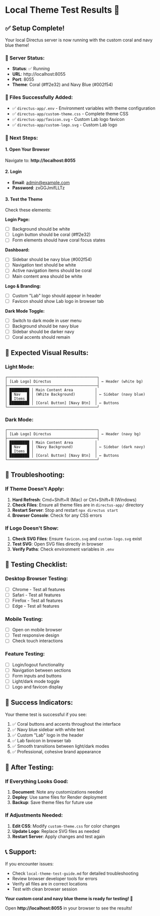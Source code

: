 # Local Theme Test Results 🎨

## ✅ Setup Complete!

Your local Directus server is now running with the custom coral and navy blue theme!

### 🚀 Server Status:
- **Status**: ✅ Running
- **URL**: http://localhost:8055
- **Port**: 8055
- **Theme**: Coral (#ff2e32) and Navy Blue (#002f54)

### 📁 Files Successfully Added:
- ✅ `directus-app/.env` - Environment variables with theme configuration
- ✅ `directus-app/custom-theme.css` - Complete theme CSS
- ✅ `directus-app/favicon.svg` - Custom Lab logo favicon
- ✅ `directus-app/custom-logo.svg` - Custom Lab logo

### 🎯 Next Steps:

#### 1. Open Your Browser
Navigate to: **http://localhost:8055**

#### 2. Login
- **Email**: admin@example.com
- **Password**: zxGGJmifLLTz

#### 3. Test the Theme
Check these elements:

**Login Page:**
- [ ] Background should be white
- [ ] Login button should be coral (#ff2e32)
- [ ] Form elements should have coral focus states

**Dashboard:**
- [ ] Sidebar should be navy blue (#002f54)
- [ ] Navigation text should be white
- [ ] Active navigation items should be coral
- [ ] Main content area should be white

**Logo & Branding:**
- [ ] Custom "Lab" logo should appear in header
- [ ] Favicon should show Lab logo in browser tab

**Dark Mode Toggle:**
- [ ] Switch to dark mode in user menu
- [ ] Background should be navy blue
- [ ] Sidebar should be darker navy
- [ ] Coral accents should remain

## 🎨 Expected Visual Results:

### Light Mode:
```
┌─────────────────────────────────────────┐
│ [Lab Logo] Directus                     │ ← Header (white bg)
├─────────────────────────────────────────┤
│ █████████ │ Main Content Area          │
│ █ Nav   █ │ (White Background)         │ ← Sidebar (navy blue)
│ █ Items █ │                            │
│ █████████ │ [Coral Button] [Navy Btn]  │ ← Buttons
└─────────────────────────────────────────┘
```

### Dark Mode:
```
┌─────────────────────────────────────────┐
│ [Lab Logo] Directus                     │ ← Header (navy bg)
├─────────────────────────────────────────┤
│ █████████ │ Main Content Area          │
│ █ Nav   █ │ (Navy Background)          │ ← Sidebar (dark navy)
│ █ Items █ │                            │
│ █████████ │ [Coral Button] [Navy Btn]  │ ← Buttons
└─────────────────────────────────────────┘
```

## 🔧 Troubleshooting:

### If Theme Doesn't Apply:
1. **Hard Refresh**: Cmd+Shift+R (Mac) or Ctrl+Shift+R (Windows)
2. **Check Files**: Ensure all theme files are in `directus-app/` directory
3. **Restart Server**: Stop and restart `npx directus start`
4. **Browser Console**: Check for any CSS errors

### If Logo Doesn't Show:
1. **Check SVG Files**: Ensure `favicon.svg` and `custom-logo.svg` exist
2. **Test SVG**: Open SVG files directly in browser
3. **Verify Paths**: Check environment variables in `.env`

## 📱 Testing Checklist:

### Desktop Browser Testing:
- [ ] Chrome - Test all features
- [ ] Safari - Test all features  
- [ ] Firefox - Test all features
- [ ] Edge - Test all features

### Mobile Testing:
- [ ] Open on mobile browser
- [ ] Test responsive design
- [ ] Check touch interactions

### Feature Testing:
- [ ] Login/logout functionality
- [ ] Navigation between sections
- [ ] Form inputs and buttons
- [ ] Light/dark mode toggle
- [ ] Logo and favicon display

## 🎉 Success Indicators:

Your theme test is successful if you see:
1. ✅ Coral buttons and accents throughout the interface
2. ✅ Navy blue sidebar with white text
3. ✅ Custom "Lab" logo in the header
4. ✅ Lab favicon in browser tab
5. ✅ Smooth transitions between light/dark modes
6. ✅ Professional, cohesive brand appearance

## 🚀 After Testing:

### If Everything Looks Good:
1. **Document**: Note any customizations needed
2. **Deploy**: Use same files for Render deployment
3. **Backup**: Save theme files for future use

### If Adjustments Needed:
1. **Edit CSS**: Modify `custom-theme.css` for color changes
2. **Update Logo**: Replace SVG files as needed
3. **Restart Server**: Apply changes and test again

## 📞 Support:

If you encounter issues:
- Check `local-theme-test-guide.md` for detailed troubleshooting
- Review browser developer tools for errors
- Verify all files are in correct locations
- Test with clean browser session

**Your custom coral and navy blue theme is ready for testing! 🎨**

Open **http://localhost:8055** in your browser to see the results! 